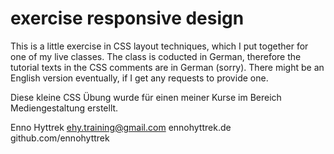 # exercise responsive design

This is a little exercise in CSS layout techniques, which I put together for one of my live classes. The class is coducted in German, therefore the tutorial texts in the CSS comments are in German (sorry). There might be an English version eventually, if I get any requests to provide one.

Diese kleine CSS Übung wurde für einen meiner Kurse im Bereich Mediengestaltung erstellt.

Enno Hyttrek
ehy.training@gmail.com
ennohyttrek.de
github.com/ennohyttrek
 

